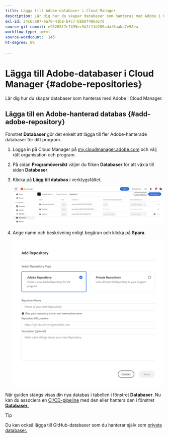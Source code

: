 ```yaml
---
title: Lägga till Adobe-databaser i Cloud Manager
description: Lär dig hur du skapar databaser som hanteras med Adobe i Cloud Manager.
exl-id: 24c6ca97-ea70-41b8-b4c7-b8b0f406a57d
source-git-commit: e93285f7c7495ec9d2f11d289adaf6aaba7e58ea
workflow-type: tm+mt
source-wordcount: '145'
ht-degree: 0%

---
```


# Lägga till Adobe-databaser i Cloud Manager {#adobe-repositories}

Lär dig hur du skapar databaser som hanteras med Adobe i Cloud Manager.

## Lägga till en Adobe-hanterad databas {#add-adobe-repository}

Fönstret **Databaser** gör det enkelt att lägga till fler Adobe-hanterade databaser för ditt program.

1. Logga in på Cloud Manager på [my.cloudmanager.adobe.com](https://my.cloudmanager.adobe.com/) och välj rätt organisation och program.

1. På sidan **Programöversikt** väljer du fliken **Databaser** för att växla till sidan **Databaser**.

1. Klicka på **Lägg till databas** i verktygsfältet.

   ![Knappen Lägg till databas](assets/repositories.png)

1. Ange namn och beskrivning enligt begäran och klicka på **Spara**.

   ![Dialogrutan Lägg till databas](assets/add-repository-wizard.png)

När guiden stängs visas din nya databas i tabellen i fönstret **Databaser**. Nu kan du associera en [CI/CD-pipeline](/help/overview/ci-cd-pipelines.md) med den eller hantera den i fönstret [**Databaser**.](managing-repositories.md)

>[!TIP]
>
>Du kan också lägga till GitHub-databaser som du hanterar själv som [privata databaser.](private-repositories.md)

